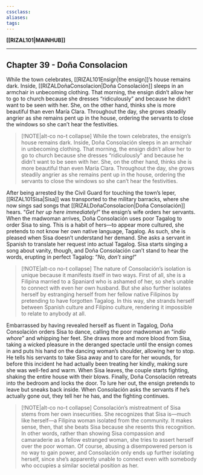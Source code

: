 ```yaml
---
cssclass:
aliases:
tags:
---
```

**[[RIZAL101|MAINHUB]]**

---
## Chapter 39 - Doña Consolacion
While the town celebrates, [[RIZAL101Ensign|the ensign]]’s house remains dark. Inside, [[RIZALDoñaConsolacion|Doña Consolación]] sleeps in an armchair in unbecoming clothing. That morning, the ensign didn’t allow her to go to church because she dresses “ridiculously” and because he didn’t want to be seen with her. She, on the other hand, thinks she is more beautiful than even María Clara. Throughout the day, she grows steadily angrier as she remains pent up in the house, ordering the servants to close the windows so she can’t hear the festivities.

>[!NOTE|alt-co no-t collapse]
> While the town celebrates, the ensign’s house remains dark. Inside, Doña Consolación sleeps in an armchair in unbecoming clothing. That morning, the ensign didn’t allow her to go to church because she dresses “ridiculously” and because he didn’t want to be seen with her. She, on the other hand, thinks she is more beautiful than even María Clara. Throughout the day, she grows steadily angrier as she remains pent up in the house, ordering the servants to close the windows so she can’t hear the festivities.

After being arrested by the Civil Guard for touching the town’s leper, [[RIZAL101Sisa|Sisa]] was transported to the military barracks, where she now sings sad songs that [[RIZALDoñaConsolacion|Doña Consolación]] hears. “*Get her up here immediately!*” the ensign’s wife orders her servants. When the madwoman arrives, Doña Consolación uses poor Tagalog to order Sisa to sing. This is a habit of hers—to appear more cultured, she pretends to not know her own native language, Tagalog. As such, she is pleased when Sisa doesn’t understand her demand. She asks a servant in Spanish to translate her request into actual Tagalog. Sisa starts singing a song about vanity, though, and Doña Consolación can’t stand to hear the words, erupting in perfect Tagalog: “*No, don’t sing!*”

>[!NOTE|alt-co no-t collapse]
> The nature of Consolación’s isolation is unique because it manifests itself in two ways. First of all, she is a Filipina married to a Spaniard who is ashamed of her, so she’s unable to connect with even her own husband. But she also further isolates herself by estranging herself from her fellow native Filipinos by pretending to have forgotten Tagalog. In this way, she strands herself between Spanish culture and Filipino culture, rendering it impossible to relate to anybody at all.

Embarrassed by having revealed herself as fluent in Tagalog, Doña Consolación orders Sisa to dance, calling the poor madwoman an “*indio whore*” and whipping her feet. She draws more and more blood from Sisa, taking a wicked pleasure in the deranged spectacle until the ensign comes in and puts his hand on the dancing woman’s shoulder, allowing her to stop. He tells his servants to take Sisa away and to care for her wounds, for before this incident he had actually been treating her kindly, making sure she was well-fed and warm. When Sisa leaves, the couple starts fighting, shaking the entire house with their blows. Finally, Doña Consolación retreats into the bedroom and locks the door. To lure her out, the ensign pretends to leave but sneaks back inside. When Consolación asks the servants if he’s actually gone out, they tell her he has, and the fighting continues.

>[!NOTE|alt-co no-t collapse]
> Consolación’s mistreatment of Sisa stems from her own insecurities. She recognizes that Sisa is—much like herself—a Filipina woman isolated from the community. It makes sense, then, that she beats Sisa because she resents this recognition. In other words, rather than showing Sisa compassion and camaraderie as a fellow estranged woman, she tries to assert herself over the poor woman. Of course, abusing a disempowered person is no way to gain power, and Consolación only ends up further isolating herself, since she’s apparently unable to connect even with somebody who occupies a similar societal position as her.